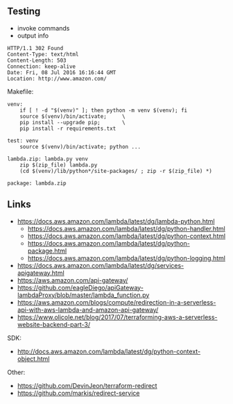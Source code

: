 ## Testing
* invoke commands
* output info

```
HTTP/1.1 302 Found
Content-Type: text/html
Content-Length: 503
Connection: keep-alive
Date: Fri, 08 Jul 2016 16:16:44 GMT
Location: http://www.amazon.com/
```

Makefile:
```make
venv:
	if [ ! -d "$(venv)" ]; then python -m venv $(venv); fi
	source $(venv)/bin/activate;     \
	pip install --upgrade pip;       \
	pip install -r requirements.txt

test: venv
	source $(venv)/bin/activate; python ...

lambda.zip: lambda.py venv
	zip $(zip_file) lambda.py 
	(cd $(venv)/lib/python*/site-packages/ ; zip -r $(zip_file) *)

package: lambda.zip
```

## Links
* https://docs.aws.amazon.com/lambda/latest/dg/lambda-python.html
  * https://docs.aws.amazon.com/lambda/latest/dg/python-handler.html
  * https://docs.aws.amazon.com/lambda/latest/dg/python-context.html
  * https://docs.aws.amazon.com/lambda/latest/dg/python-package.html
  * https://docs.aws.amazon.com/lambda/latest/dg/python-logging.html
* https://docs.aws.amazon.com/lambda/latest/dg/services-apigateway.html
* https://aws.amazon.com/api-gateway/
* https://github.com/eagleDiego/apiGateway-lambdaProxy/blob/master/lambda_function.py
* https://aws.amazon.com/blogs/compute/redirection-in-a-serverless-api-with-aws-lambda-and-amazon-api-gateway/
* https://www.olicole.net/blog/2017/07/terraforming-aws-a-serverless-website-backend-part-3/

SDK:
* http://docs.aws.amazon.com/lambda/latest/dg/python-context-object.html

Other:
* https://github.com/DevinJeon/terraform-redirect
* https://github.com/markis/redirect-service
